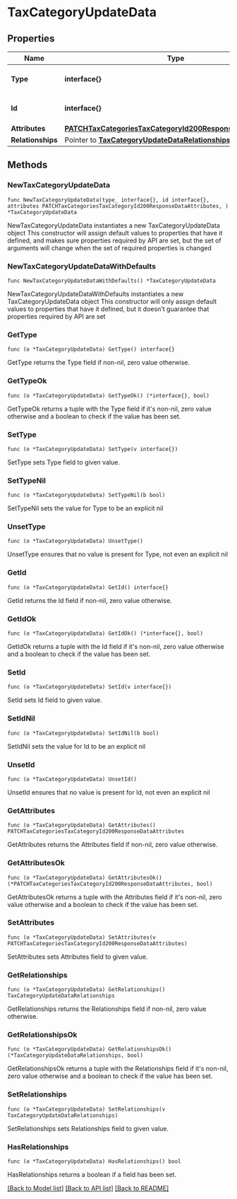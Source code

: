 # TaxCategoryUpdateData

## Properties

Name | Type | Description | Notes
------------ | ------------- | ------------- | -------------
**Type** | **interface{}** | The resource&#39;s type | 
**Id** | **interface{}** | The resource&#39;s id | 
**Attributes** | [**PATCHTaxCategoriesTaxCategoryId200ResponseDataAttributes**](PATCHTaxCategoriesTaxCategoryId200ResponseDataAttributes.md) |  | 
**Relationships** | Pointer to [**TaxCategoryUpdateDataRelationships**](TaxCategoryUpdateDataRelationships.md) |  | [optional] 

## Methods

### NewTaxCategoryUpdateData

`func NewTaxCategoryUpdateData(type_ interface{}, id interface{}, attributes PATCHTaxCategoriesTaxCategoryId200ResponseDataAttributes, ) *TaxCategoryUpdateData`

NewTaxCategoryUpdateData instantiates a new TaxCategoryUpdateData object
This constructor will assign default values to properties that have it defined,
and makes sure properties required by API are set, but the set of arguments
will change when the set of required properties is changed

### NewTaxCategoryUpdateDataWithDefaults

`func NewTaxCategoryUpdateDataWithDefaults() *TaxCategoryUpdateData`

NewTaxCategoryUpdateDataWithDefaults instantiates a new TaxCategoryUpdateData object
This constructor will only assign default values to properties that have it defined,
but it doesn't guarantee that properties required by API are set

### GetType

`func (o *TaxCategoryUpdateData) GetType() interface{}`

GetType returns the Type field if non-nil, zero value otherwise.

### GetTypeOk

`func (o *TaxCategoryUpdateData) GetTypeOk() (*interface{}, bool)`

GetTypeOk returns a tuple with the Type field if it's non-nil, zero value otherwise
and a boolean to check if the value has been set.

### SetType

`func (o *TaxCategoryUpdateData) SetType(v interface{})`

SetType sets Type field to given value.


### SetTypeNil

`func (o *TaxCategoryUpdateData) SetTypeNil(b bool)`

 SetTypeNil sets the value for Type to be an explicit nil

### UnsetType
`func (o *TaxCategoryUpdateData) UnsetType()`

UnsetType ensures that no value is present for Type, not even an explicit nil
### GetId

`func (o *TaxCategoryUpdateData) GetId() interface{}`

GetId returns the Id field if non-nil, zero value otherwise.

### GetIdOk

`func (o *TaxCategoryUpdateData) GetIdOk() (*interface{}, bool)`

GetIdOk returns a tuple with the Id field if it's non-nil, zero value otherwise
and a boolean to check if the value has been set.

### SetId

`func (o *TaxCategoryUpdateData) SetId(v interface{})`

SetId sets Id field to given value.


### SetIdNil

`func (o *TaxCategoryUpdateData) SetIdNil(b bool)`

 SetIdNil sets the value for Id to be an explicit nil

### UnsetId
`func (o *TaxCategoryUpdateData) UnsetId()`

UnsetId ensures that no value is present for Id, not even an explicit nil
### GetAttributes

`func (o *TaxCategoryUpdateData) GetAttributes() PATCHTaxCategoriesTaxCategoryId200ResponseDataAttributes`

GetAttributes returns the Attributes field if non-nil, zero value otherwise.

### GetAttributesOk

`func (o *TaxCategoryUpdateData) GetAttributesOk() (*PATCHTaxCategoriesTaxCategoryId200ResponseDataAttributes, bool)`

GetAttributesOk returns a tuple with the Attributes field if it's non-nil, zero value otherwise
and a boolean to check if the value has been set.

### SetAttributes

`func (o *TaxCategoryUpdateData) SetAttributes(v PATCHTaxCategoriesTaxCategoryId200ResponseDataAttributes)`

SetAttributes sets Attributes field to given value.


### GetRelationships

`func (o *TaxCategoryUpdateData) GetRelationships() TaxCategoryUpdateDataRelationships`

GetRelationships returns the Relationships field if non-nil, zero value otherwise.

### GetRelationshipsOk

`func (o *TaxCategoryUpdateData) GetRelationshipsOk() (*TaxCategoryUpdateDataRelationships, bool)`

GetRelationshipsOk returns a tuple with the Relationships field if it's non-nil, zero value otherwise
and a boolean to check if the value has been set.

### SetRelationships

`func (o *TaxCategoryUpdateData) SetRelationships(v TaxCategoryUpdateDataRelationships)`

SetRelationships sets Relationships field to given value.

### HasRelationships

`func (o *TaxCategoryUpdateData) HasRelationships() bool`

HasRelationships returns a boolean if a field has been set.


[[Back to Model list]](../README.md#documentation-for-models) [[Back to API list]](../README.md#documentation-for-api-endpoints) [[Back to README]](../README.md)


